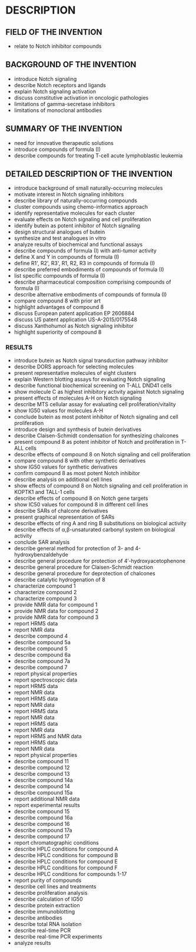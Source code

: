 # DESCRIPTION

## FIELD OF THE INVENTION

- relate to Notch inhibitor compounds

## BACKGROUND OF THE INVENTION

- introduce Notch signaling
- describe Notch receptors and ligands
- explain Notch signaling activation
- discuss constitutive activation in oncologic pathologies
- limitations of gamma-secretase inhibitors
- limitations of monoclonal antibodies

## SUMMARY OF THE INVENTION

- need for innovative therapeutic solutions
- introduce compounds of formula (I)
- describe compounds for treating T-cell acute lymphoblastic leukemia

## DETAILED DESCRIPTION OF THE INVENTION

- introduce background of small naturally-occurring molecules
- motivate interest in Notch signaling inhibitors
- describe library of naturally-occurring compounds
- cluster compounds using chemo-informatics approach
- identify representative molecules for each cluster
- evaluate effects on Notch signaling and cell proliferation
- identify butein as potent inhibitor of Notch signaling
- design structural analogues of butein
- synthesize and test analogues in vitro
- analyze results of biochemical and functional assays
- describe compounds of formula (I) with anti-tumor activity
- define X and Y in compounds of formula (I)
- define R1', R2', R3', R1, R2, R3 in compounds of formula (I)
- describe preferred embodiments of compounds of formula (I)
- list specific compounds of formula (I)
- describe pharmaceutical composition comprising compounds of formula (I)
- describe alternative embodiments of compounds of formula (I)
- compare compound 8 with prior art
- highlight advantages of compound 8
- discuss European patent application EP 2606884
- discuss US patent application US-A-2015/0175548
- discuss Xanthohumol as Notch signaling inhibitor
- highlight superiority of compound 8

### RESULTS

- introduce butein as Notch signal transduction pathway inhibitor
- describe DORS approach for selecting molecules
- present representative molecules of eight clusters
- explain Western blotting assays for evaluating Notch signaling
- describe functional biochemical screening on T-ALL DND41 cells
- show molecule C as highest inhibitory activity against Notch signaling
- present effects of molecules A-H on Notch signaling
- describe MTS cellular assay for evaluating cell proliferation/vitality
- show IG50 values for molecules A-H
- conclude butein as most potent inhibitor of Notch signaling and cell proliferation
- introduce design and synthesis of butein derivatives
- describe Claisen-Schmidt condensation for synthesizing chalcones
- present compound 8 as potent inhibitor of Notch and proliferation in T-ALL cells
- describe effects of compound 8 on Notch signaling and cell proliferation
- compare compound 8 with other synthetic derivatives
- show IG50 values for synthetic derivatives
- confirm compound 8 as most potent Notch inhibitor
- describe analysis on additional cell lines
- show effects of compound 8 on Notch signaling and cell proliferation in KOPTK1 and TALL-1 cells
- describe effects of compound 8 on Notch gene targets
- show IC50 values for compound 8 in different cell lines
- describe SARs of chalcone derivatives
- present graphical representation of SARs
- describe effects of ring A and ring B substitutions on biological activity
- describe effects of α,β-unsaturated carbonyl system on biological activity
- conclude SAR analysis
- describe general method for protection of 3- and 4-hydroxybenzaldehyde
- describe general procedure for protection of 4′-hydroxyacetophenone
- describe general procedure for Claisen-Schmidt reaction
- describe general procedure for deprotection of chalcones
- describe catalytic hydrogenation of 8
- characterize compound 1
- characterize compound 2
- characterize compound 3
- provide NMR data for compound 1
- provide NMR data for compound 2
- provide NMR data for compound 3
- report HRMS data
- report NMR data
- describe compound 4
- describe compound 5a
- describe compound 5
- describe compound 6a
- describe compound 7a
- describe compound 7
- report physical properties
- report spectroscopic data
- report HRMS data
- report NMR data
- report HRMS data
- report NMR data
- report HRMS data
- report NMR data
- report HRMS data
- report NMR data
- report HRMS and NMR data
- report HRMS data
- report NMR data
- report physical properties
- describe compound 11
- describe compound 12
- describe compound 13
- describe compound 14a
- describe compound 14
- describe compound 15a
- report additional NMR data
- report experimental results
- describe compound 15
- describe compound 16a
- describe compound 16
- describe compound 17a
- describe compound 17
- report chromatographic conditions
- describe HPLC conditions for compound A
- describe HPLC conditions for compound B
- describe HPLC conditions for compound E
- describe HPLC conditions for compound F
- describe HPLC conditions for compounds 1-17
- report purity of compounds
- describe cell lines and treatments
- describe proliferation analysis
- describe calculation of IG50
- describe protein extraction
- describe immunoblotting
- describe antibodies
- describe total RNA isolation
- describe real-time PCR
- describe real-time PCR experiments
- analyze results

